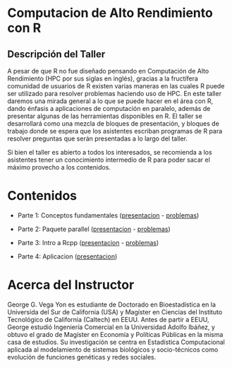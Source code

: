 # Computacion de Alto Rendimiento con R

## Descripción del Taller

A pesar de que R no fue diseñado pensando en Computación de Alto Rendimiento
(HPC por sus siglas en inglés), gracias a la fructífera comunidad de usuarios de
R existen varias maneras en las cuales R puede ser utilizado para resolver
problemas haciendo uso de HPC. En este taller daremos una mirada general a lo que
se puede hacer en el área con R, dando énfasis a aplicaciones de computación
en paralelo, además de presentar algunas de las herramientas disponibles en R.
El taller se desarrollará como una mezcla de bloques de presentación, y bloques
de trabajo donde se espera que los asistentes escriban programas de R para
resolver preguntas que serán presentadas a lo largo del taller.

Si bien el taller es abierto a todos los interesados, se recomienda a los
asistentes tener un conocimiento intermedio de R para poder sacar el 
máximo provecho a los contenidos.


# Contenidos

* Parte 1: Conceptos fundamentales ([presentacion](https://htmlpreview.github.io/?https://raw.githubusercontent.com/gvegayon/satRdaySCL2018/master/01a-intro.html) - [problemas](https://htmlpreview.github.io/?https://raw.githubusercontent.com/gvegayon/satRdaySCL2018/master/01b-problemas.html))

* Parte 2: Paquete parallel ([presentacion](https://htmlpreview.github.io/?https://raw.githubusercontent.com/gvegayon/satRdaySCL2018/master/02a-parallel.html) - [problemas](https://htmlpreview.github.io/?https://raw.githubusercontent.com/gvegayon/satRdaySCL2018/master/02b-problemas.html))

* Parte 3: Intro a Rcpp ([presentacion](https://htmlpreview.github.io/?https://raw.githubusercontent.com/gvegayon/satRdaySCL2018/master/03a-Rcpp.html) - [problemas](https://htmlpreview.github.io/?https://raw.githubusercontent.com/gvegayon/satRdaySCL2018/master/03b-problemas.html))

* Parte 4: Aplicacion ([presentacion](https://htmlpreview.github.io/?https://raw.githubusercontent.com/gvegayon/satRdaySCL2018/master/04-fin.html))


# Acerca del Instructor

George G. Vega Yon es estudiante de Doctorado en Bioestadística en la
Universida del Sur de California (USA) y Magíster en Ciencias del 
Instituto Tecnológico de California (Caltech) en EEUU. Antes de partir a EEUU,
George estudió Ingeniería Comercial en la Universidad Adolfo Ibáñez, y obtuvo
el grado de Magíster en Economía y Políticas Públicas en la misma casa de
estudios. Su investigación se centra en Estadística Computacional aplicada al
modelamiento de sistemas biológicos y socio-técnicos como evolución de 
funciones genéticas y redes sociales.


